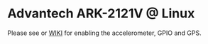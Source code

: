 # Advantech ARK-2121V @ Linux

Please see or [WIKI](https://github.com/syncpoint/Advantech-ARK2121V/wiki) for enabling the accelerometer, GPIO and GPS.
